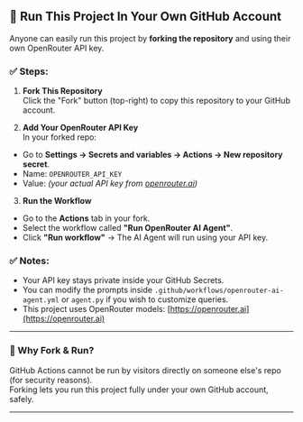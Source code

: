 ## 🚀 Run This Project In Your Own GitHub Account

Anyone can easily run this project by **forking the repository** and using their own OpenRouter API key.

### ✅ Steps:
1. **Fork This Repository**  
Click the "Fork" button (top-right) to copy this repository to your GitHub account.

2. **Add Your OpenRouter API Key**  
In your forked repo:
- Go to **Settings → Secrets and variables → Actions → New repository secret**.
- Name: `OPENROUTER_API_KEY`
- Value: *(your actual API key from [openrouter.ai](https://openrouter.ai))*

3. **Run the Workflow**  
- Go to the **Actions** tab in your fork.
- Select the workflow called **"Run OpenRouter AI Agent"**.
- Click **"Run workflow"** → The AI Agent will run using your API key.

### ✅ Notes:
- Your API key stays private inside your GitHub Secrets.
- You can modify the prompts inside `.github/workflows/openrouter-ai-agent.yml` or `agent.py` if you wish to customize queries.
- This project uses OpenRouter models: [https://openrouter.ai](https://openrouter.ai)

---

### 🎯 Why Fork & Run?
GitHub Actions cannot be run by visitors directly on someone else's repo (for security reasons).  
Forking lets you run this project fully under your own GitHub account, safely.

---

